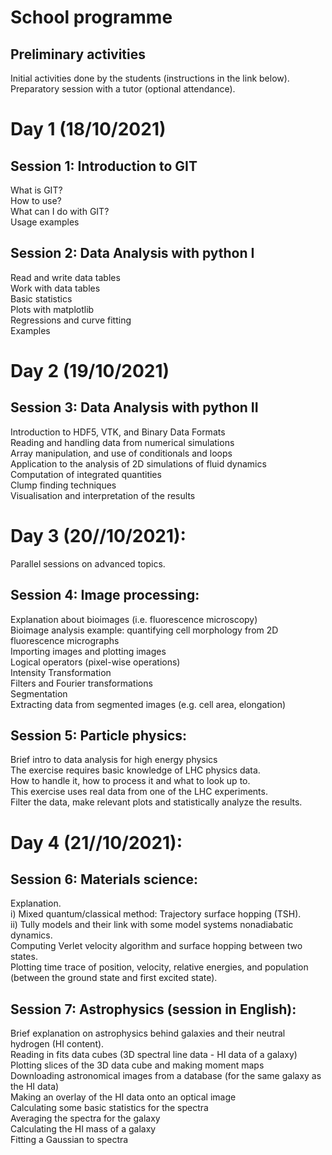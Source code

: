 # School programme

## Preliminary activities

Initial activities done by the students (instructions in the link below).<br />
Preparatory session with a tutor (optional attendance).

# Day 1 (18/10/2021)

## Session 1: Introduction to GIT<br />
What is GIT?<br />
How to use?<br />
What can I do with GIT?<br />
Usage examples<br />

## Session 2: Data Analysis with python I
Read and write data tables<br />
Work with data tables<br />
Basic statistics<br />
Plots with matplotlib<br />
Regressions and curve fitting<br />
Examples

# Day 2 (19/10/2021)

## Session 3: Data Analysis with python II
Introduction to HDF5, VTK, and Binary Data Formats<br />
Reading and handling data from numerical simulations<br />
Array manipulation, and use of conditionals and loops<br />
Application to the analysis of 2D simulations of fluid dynamics<br />
Computation of integrated quantities<br />
Clump finding techniques<br />
Visualisation and interpretation of the results

# Day 3 (20//10/2021):
Parallel sessions on advanced topics.

## Session 4: Image processing:
Explanation about bioimages (i.e. fluorescence microscopy)<br />
Bioimage analysis example: quantifying cell morphology from 2D fluorescence micrographs<br />
Importing images and plotting images<br />
Logical operators (pixel-wise operations)<br />
Intensity Transformation<br />
Filters and Fourier transformations<br />
Segmentation<br />
Extracting data from segmented images (e.g. cell area, elongation)

## Session 5: Particle physics:
Brief intro to data analysis for high energy physics<br />
The exercise requires basic knowledge of LHC physics data.<br />
How to handle it, how to process it and what to look up to.<br />
This exercise uses real data from one of the LHC experiments.<br />
Filter the data, make relevant plots and statistically analyze the results.

# Day 4 (21//10/2021):

## Session 6: Materials science:
Explanation.<br />
i) Mixed quantum/classical method: Trajectory surface hopping (TSH).<br />
ii) Tully models and their link with some model systems nonadiabatic dynamics.<br />
Computing Verlet velocity algorithm and surface hopping between two states.<br />
Plotting time trace of position, velocity, relative energies, and population (between the ground state and first excited state).

## Session 7: Astrophysics (session in English):
Brief explanation on astrophysics behind galaxies and their neutral hydrogen (HI content).<br />
Reading in fits data cubes (3D spectral line data - HI data of a galaxy)<br />
Plotting slices of the 3D data cube and making moment maps<br />
Downloading astronomical images from a database (for the same galaxy as the HI data)<br />
Making an overlay of the HI data onto an optical image<br />
Calculating some basic statistics for the spectra<br />
Averaging the spectra for the galaxy<br />
Calculating the HI mass of a galaxy<br />
Fitting a Gaussian to spectra
